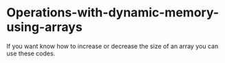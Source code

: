 # Operations-with-dynamic-memory-using-arrays
If you want know how to increase or decrease the size of an array you can use these codes.
